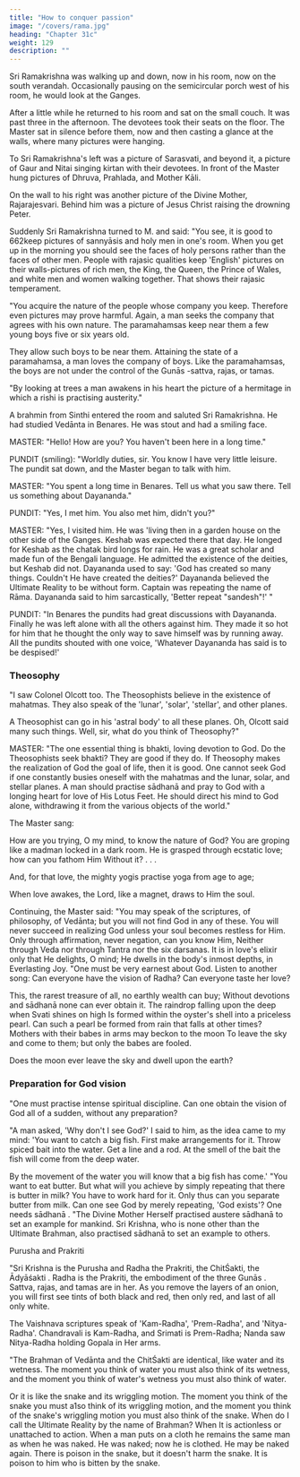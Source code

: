 ```yaml
---
title: "How to conquer passion"
image: "/covers/rama.jpg"
heading: "Chapter 31c"
weight: 129
description: ""
---
```



Sri Ramakrishna was walking up and down, now in his room, now on the south verandah. Occasionally pausing on the semicircular porch west of his room, he would look at the Ganges.

After a little while he returned to his room and sat on the small couch. It was past three in the afternoon. The devotees took their seats on the floor. The Master sat in silence before them, now and then casting a glance at the walls, where many pictures were hanging. 

To Sri Ramakrishna's left was a picture of Sarasvati, and beyond it, a picture of Gaur and Nitai singing kirtan with their devotees. In front of the Master hung pictures of Dhruva, Prahlada, and Mother Kāli.

On the wall to his right was another picture of the Divine Mother, Rajarajesvari. Behind him was a picture of Jesus Christ raising the drowning Peter. 

Suddenly Sri Ramakrishna turned to M. and said: "You see, it is good to 662keep pictures of sannyāsis and holy men in one's room. When you get up in the morning you should see the faces of holy persons rather than the faces of other men. People with rajasic qualities keep 'English' pictures on their walls-pictures of rich men, the King, the Queen, the Prince of Wales, and white men and women walking together. That shows their rajasic temperament.

"You acquire the nature of the people whose company you keep. Therefore even pictures may prove harmful. Again, a man seeks the company that agrees with his own nature. The paramahamsas keep near them a few young boys five or six years old.

They allow such boys to be near them. Attaining the state of a paramahamsa, a man loves the company of boys. Like the paramahamsas, the boys are not under the control of the Gunās -sattva, rajas, or tamas.

"By looking at trees a man awakens in his heart the picture of a hermitage in which a
rishi is practising austerity."

A brahmin from Sinthi entered the room and saluted Sri Ramakrishna. He had studied
Vedānta in Benares. He was stout and had a smiling face.

MASTER: "Hello! How are you? You haven't been here in a long time."

PUNDIT (smiling): "Worldly duties, sir. You know I have very little leisure. The pundit
sat down, and the Master began to talk with him.


MASTER: "You spent a long time in Benares. Tell us what you saw there. Tell us
something about Dayananda."

PUNDIT: "Yes, I met him. You also met him, didn't you?"

MASTER: "Yes, I visited him. He was 'living then in a garden house on the other side of
the Ganges. Keshab was expected there that day. He longed for Keshab as the chatak
bird longs for rain. He was a great scholar and made fun of the Bengali language. He
admitted the existence of the deities, but Keshab did not. Dayananda used to say: 'God
has created so many things. Couldn't He have created the deities?' Dayananda believed
the Ultimate Reality to be without form. Captain was repeating the name of Rāma.
Dayananda said to him sarcastically, 'Better repeat "sandesh"!' "

PUNDIT: "In Benares the pundits had great discussions with Dayananda. Finally he was
left alone with all the others against him. They made it so hot for him that he thought
the only way to save himself was by running away. All the pundits shouted with one
voice, 'Whatever Dayananda has said is to be despised!'


### Theosophy

"I saw Colonel Olcott too. The Theosophists believe in the existence of mahatmas. They also speak of the 'lunar', 'solar', 'stellar', and other planes. 

A Theosophist can go in his 'astral body' to all these planes. Oh, Olcott said many such things. Well, sir, what do you think of Theosophy?"

MASTER: "The one essential thing is bhakti, loving devotion to God. Do the Theosophists seek bhakti? They are good if they do. If Theosophy makes the realization of God the goal of life, then it is good. One cannot seek God if one constantly busies oneself with the mahatmas and the lunar, solar, and stellar planes. A man should practise sādhanā and pray to God with a longing heart for love of His Lotus Feet. He should direct his mind to God alone, withdrawing it from the various objects of the world."

The Master sang:

How are you trying, O my mind, to know the nature of God?
You are groping like a madman locked in a dark room.
He is grasped through ecstatic love; how can you fathom Him
Without it? . . .

And, for that love, the mighty yogis practise yoga from age to
age;

When love awakes, the Lord, like a magnet, draws to Him the
soul.

Continuing, the Master said: "You may speak of the scriptures, of philosophy, of
Vedānta; but you will not find God in any of these. You will never succeed in realizing
God unless your soul becomes restless for Him.
Only through affirmation, never negation, can you know Him,
Neither through Veda nor through Tantra nor the six darsanas.
It is in love's elixir only that He delights, O mind;
He dwells in the body's inmost depths, in Everlasting Joy.
"One must be very earnest about God. Listen to another song:
Can everyone have the vision of Radha? Can everyone taste
her love?

This, the rarest treasure of all, no earthly wealth can buy;
Without devotions and sādhanā none can ever obtain it.
The raindrop falling upon the deep when Svati shines on high
Is formed within the oyster's shell into a priceless pearl.
Can such a pearl be formed from rain that falls at other times?
Mothers with their babes in arms may beckon to the moon
To leave the sky and come to them; but only the babes are
fooled.

Does the moon ever leave the sky and dwell upon the earth?

### Preparation for God vision

"One must practise intense spiritual discipline. Can one obtain the vision of God all of a
sudden, without any preparation?

"A man asked, 'Why don't I see God?' I said to him, as the idea came to my mind: 'You want to catch a big fish. First make arrangements for it. Throw spiced bait into the water. Get a line and a rod. At the smell of the bait the fish will come from the deep water. 

By the movement of the water you will know that a big fish has come.' "You want to eat butter. But what will you achieve by simply repeating that there is butter in milk? You have to work hard for it. Only thus can you separate butter from milk. Can one see God by merely repeating, 'God exists'? One needs sādhanā . "The Divine Mother Herself practised austere sādhanā to set an example for mankind. Sri Krishna, who is none other than the Ultimate Brahman, also practised sādhanā to set an example to others.

Purusha and Prakriti

"Sri Krishna is the Purusha and Radha the Prakriti, the ChitŚakti, the Ādyāśakti . Radha is
the Prakriti, the embodiment of the three Gunās . Sattva, rajas, and tamas are in her. As
you remove the layers of an onion, you will first see tints of both black and red, then
only red, and last of all only white.

The Vaishnava scriptures speak of 'Kam-Radha', 'Prem-Radha', and 'Nitya-Radha'.
Chandravali is Kam-Radha, and Srimati is Prem-Radha; Nanda saw Nitya-Radha holding
Gopala in Her arms.

"The Brahman of Vedānta and the ChitŚakti are identical, like water and its wetness. The moment you think of water you must also think of its wetness, and the moment you think of water's wetness you must also think of water. 

Or it is like the snake and its wriggling motion. The moment you think of the snake you must a1so think of its wriggling motion, and the moment you think of the snake's wriggling motion you must also think of the snake. When do I call the Ultimate Reality by the name of Brahman? When It is actionless or unattached to action. When a man puts on a cloth he remains the same man as when he was naked. He was naked; now he is clothed. He may be naked again. There is poison in the snake, but it doesn't harm the snake. It is poison to him who is bitten by the snake.

